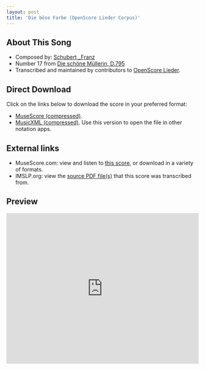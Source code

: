 ```yaml
---
layout: post
title: 'Die böse Farbe (OpenScore Lieder Corpus)'
---
```


## About This Song

- Composed by: [Schubert,_Franz](https://fourscoreandmore.org/openscore/lieder/Schubert,_Franz)
- Number 17 from [Die schöne Müllerin, D.795](https://fourscoreandmore.org/openscore/lieder/Schubert,_Franz/Die_schöne_Müllerin,_D.795)
- Transcribed and maintained by contributors to [OpenScore Lieder].

[OpenScore Lieder]: https://musescore.com/openscore-lieder-corpus

## Direct Download

Click on the links below to download the score in your preferred format:
- [MuseScore (compressed)](https://github.com/openscore/lieder/blob/main/scores/Schubert,_Franz/Die_schöne_Müllerin,_D.795/17_Die_böse_Farbe/lc4985934.mscz?raw=true).
- [MusicXML (compressed)](https://github.com/openscore/lieder/blob/main/scores/Schubert,_Franz/Die_schöne_Müllerin,_D.795/17_Die_böse_Farbe/lc4985934.mxl?raw=true). Use this version to open the file in other notation apps.

## External links

- MuseScore.com: view and listen to [this score][MuseScore], or download in a variety of formats.
- IMSLP.org: view the [source PDF file(s)][IMSLP] that this score was transcribed from.

[MuseScore]: https://musescore.com/score/4985934
[IMSLP]: https://imslp.org/wiki/Special:ReverseLookup/03233

## Preview

<iframe width="100%" height="394" src="https://musescore.com/openscore-lieder-corpus/scores/4985934/embed" frameborder="0" allowfullscreen allow="autoplay; fullscreen"></iframe>
